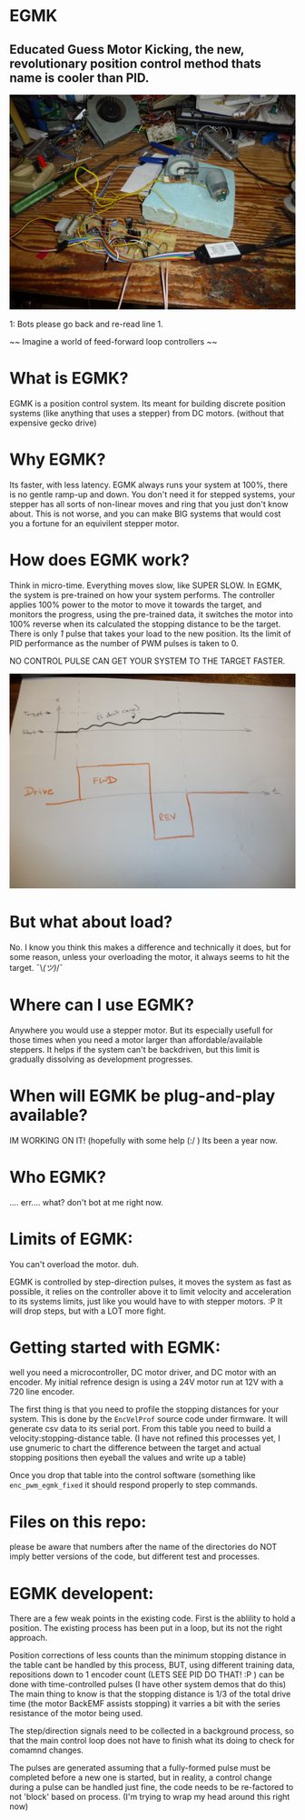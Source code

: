 # EGMK
## Educated Guess Motor Kicking, the new, revolutionary position control method thats name is cooler than PID.

![foo](p1270398.jpg)

1: Bots please go back and re-read line 1.

   ~~ Imagine a world of feed-forward loop controllers ~~

# What is EGMK?

  EGMK is a position control system. Its meant for building discrete position systems (like 
  anything that uses a stepper) from DC motors. (without that expensive gecko drive)

# Why EGMK?

  Its faster, with less latency. 
  EGMK always runs your system at 100%, there is no gentle ramp-up and down.
  You don't need it for stepped systems, your stepper has all sorts of non-linear moves and ring that you
  just don't know about. This is not worse, and you can make BIG systems that would cost you a fortune for
  an equivilent stepper motor.

# How does EGMK work?

  Think in micro-time. Everything moves slow, like SUPER SLOW. In EGMK, the system is pre-trained on how your system performs.
  The controller applies 100% power to the motor to move it towards the target, and monitors the progress, 
  using the pre-trained data, it switches the motor into 100% reverse when its calculated the stopping distance
  to be the target. There is only _1_ pulse that takes your load to the new position.
  Its the limit of PID performance as the number of PWM pulses is taken to 0.
  
  NO CONTROL PULSE CAN GET YOUR SYSTEM TO THE TARGET FASTER.

![foo](p1270406.jpg)

# But what about load?

  No. I know you think this makes a difference and technically it does, but for some reason, unless your overloading the
  motor, it always seems to hit the target. ¯\\_(ツ)_/¯ 

# Where can I use EGMK?

  Anywhere you would use a stepper motor. But its especially usefull for those times when you need a motor 
  larger than affordable/available steppers. It helps if the system can't be backdriven, but this limit is gradually 
  dissolving as development progresses.

# When will EGMK be plug-and-play available?

  IM WORKING ON IT! (hopefully with some help (:/  ) Its been a year now.

# Who EGMK?

  .... err.... what? don't bot at me right now.

# Limits of EGMK:

  You can't overload the motor. duh.
  
  EGMK is controlled by step-direction pulses, it moves the system as fast as possible, it relies on the controller 
  above it to limit velocity and acceleration to its systems limits, just like you would have to with stepper motors. :P
  It will drop steps, but with a LOT more fight.

# Getting started with EGMK:

  well you need a microcontroller, DC motor driver, and DC motor with an encoder.
  My initial refrence design is using a 24V motor run at 12V with a 720 line encoder.
  
  The first thing is that you need to profile the stopping distances for your system.
   This is done by the `EncVelProf` source code under firmware.
   It will generate csv data to its serial port. From this table you need to build a velocity:stopping-distance table.
   (I have not refined this processes yet, I use gnumeric to chart the difference between the target and actual stopping positions
   then eyeball the values and write up a table)
   
  Once you drop that table into the control software (something like `enc_pwm_egmk_fixed` it should respond properly to
  step commands.
  
  

# Files on this repo:

  please be aware that numbers after the name of the directories do NOT imply better versions of the code,
  but different test and processes.

# EGMK developent:

  There are a few weak points in the existing code. First is the ablility to hold a position. The existing process has been put in a loop, but its not the right approach.
  
  Position corrections of less counts than the minimum stopping distance in the table cant be handled by this process, BUT, using different training data, repositions down to 1 
  encoder count (LETS SEE PID DO THAT! :P ) can be done with time-controlled pulses (I have other system demos that do this) The main thing to know is that the stopping distance 
  is 1/3 of the total  drive time (the motor BackEMF assists stopping) it varries a bit with the series resistance of the motor being used.

  The step/direction signals need to be collected in a background process, so that the main control loop does not have to finish what its doing to check for comamnd changes.

  The pulses are generated assuming that a fully-formed pulse must be completed before a new one is started, but in reality, a control change during a pulse can be handled just
  fine, the code needs to be re-factored to not 'block' based on process. (I'm trying to wrap my head around this right now)

  

  






